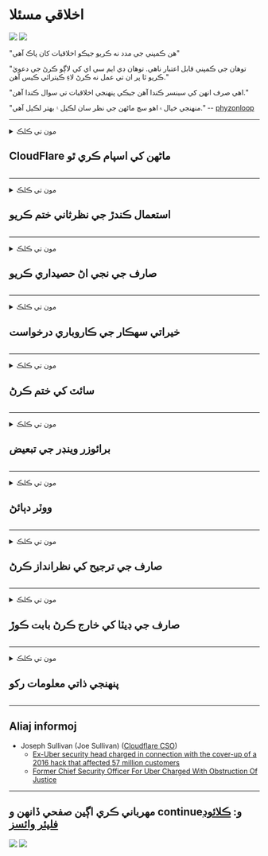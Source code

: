 # اخلاقي مسئلا

![](https://codeberg.org/crimeflare/stop_cloudflare/media/branch/master/image/itsreallythatbad.jpg)
![](https://codeberg.org/crimeflare/stop_cloudflare/media/branch/master/image/telegram/c81238387627b4bfd3dcd60f56d41626.jpg)

"هن ڪمپني جي مدد نه ڪريو جيڪو اخلاقيات کان پاڪ آهي"

"توھان جي ڪمپني قابل اعتبار ناھي. توهان ڊي ايم سي اي کي لاڳو ڪرڻ جي دعويٰ ڪريو ٿا پر ان تي عمل نه ڪرڻ لاءِ ڪيترائي ڪيس آهن."

"اهي صرف انهن کي سينسر ڪندا آهن جيڪي پنهنجي اخلاقيات تي سوال ڪندا آهن."

"منهنجي خيال ۾ اهو سچ ماڻهن جي نظر سان لڪيل ۽ بهتر لڪيل آهي."  -- [phyzonloop](https://twitter.com/phyzonloop)


---


<details>
<summary>مون تي ڪلڪ

## CloudFlare ماڻهن کي اسپام ڪري ٿو
</summary>


Cloudflare غير-Cloudflare استعمال ڪندڙن کي اسپام اي ميلون موڪلي رهيو آهي.

- صرف انهن صارفن کي اي ميلون موڪليو جيڪي آپٽ ڪيو آهي
- جڏهن صارف چوندو ”اسٽاپ“ ، پوءِ اي ميل موڪلڻ بند ڪريو

اهو سادو آهي. پر Cloudflare پرواهه ناهي.
ڪلائوڊ فلير پنهنجي سروس استعمال ڪندي چيو ته سمورن اسپامرز يا حملو ڪندڙن کي روڪي سگهجي ٿو.
Cloudflare کي چالو ڪرڻ کان بغير اسان Cloudflare کي ڪيئن روڪي سگهون ٿا؟


| 🖼 | 🖼 |
| --- | --- |
| ![](https://codeberg.org/crimeflare/stop_cloudflare/media/branch/master/image/cfspam01.jpg) | ![](https://codeberg.org/crimeflare/stop_cloudflare/media/branch/master/image/cfspam03.jpg) |
| ![](https://codeberg.org/crimeflare/stop_cloudflare/media/branch/master/image/cfspam02.jpg) | ![](https://codeberg.org/crimeflare/stop_cloudflare/media/branch/master/image/cfspambrittany.jpg)<br>![](https://codeberg.org/crimeflare/stop_cloudflare/media/branch/master/image/cfspamtwtr.jpg) |

</details>

---

<details>
<summary>مون تي ڪلڪ

## استعمال ڪندڙ جي نظرثاني ختم ڪريو
</summary>


Cloudflare سينسر منفي تبصرا.
جيڪڏهن توهان Twitter تي Anti-Cloudflare متن پوسٽ ڪريو ، توهان وٽ هڪ پيغام آهي ته Cloudflare ملازم کان ”نه ، اهو ناهي“ پيغام سان جواب مليو.
جيڪڏهن توهان ڪنهن به جائزي واري سائيٽ تي منفي جائزو پوسٽ ڪندا آهيو ، اهي سينسر ڪرڻ جي ڪوشش ڪندا.


| 🖼 | 🖼 |
| --- | --- |
| ![](https://codeberg.org/crimeflare/stop_cloudflare/media/branch/master/image/cfcenrev_01.jpg)<br>![](https://codeberg.org/crimeflare/stop_cloudflare/media/branch/master/image/cfcenrev_02.jpg) | ![](https://codeberg.org/crimeflare/stop_cloudflare/media/branch/master/image/cfcenrev_03.jpg) |

</details>

---

<details>
<summary>مون تي ڪلڪ

## صارف جي نجي اڻ حصيداري ڪريو
</summary>


ڪلائوڊ فلير کي وڏي پيماني تي تڪليف وارو مسئلو آهي.
Cloudflare انهن معلومات جي حصيداري ڪندو آهي جيڪي ميزباني ڪيل سائيٽن بابت شڪايت ڪن ٿيون.
اهي ڪڏهن ڪڏهن توهان کان پڇن ٿا ته توهان جي صحيح سڃاڻپ فراهم ڪريو.
جيڪڏهن توهان بدمعاشي ، حملو ، ڇڙواڳ يا قتل نٿا ڪرڻ چاهيو ، توهان ڀلي ڪليڊ فليڊڊ ويب سائيٽن کان پري رهو.


| 🖼 | 🖼 |
| --- | --- |
| ![](https://codeberg.org/crimeflare/stop_cloudflare/media/branch/master/image/cfdox_what.jpg) | ![](https://codeberg.org/crimeflare/stop_cloudflare/media/branch/master/image/cfdox_swat.jpg) |
| ![](https://codeberg.org/crimeflare/stop_cloudflare/media/branch/master/image/cfdox_kill.jpg) | ![](https://codeberg.org/crimeflare/stop_cloudflare/media/branch/master/image/cfdox_threat.jpg) |
| ![](https://codeberg.org/crimeflare/stop_cloudflare/media/branch/master/image/cfdox_dox.jpg) | ![](https://codeberg.org/crimeflare/stop_cloudflare/media/branch/master/image/cfdox_ex1.jpg)<br>![](https://codeberg.org/crimeflare/stop_cloudflare/media/branch/master/image/cfdox_ex2.jpg) |

</details>

---

<details>
<summary>مون تي ڪلڪ

## خيراتي سهڪار جي ڪاروباري درخواست
</summary>


CloudFlare خيراتي مدد لاءِ پڇندي آهي.
اها تمام حيران ڪندڙ ڳالهه آهي ته هڪ آمريڪي ڪارپوريشن غير منافع بخش تنظيمن سان گڏ خيرات لاءِ به چوندو هو ، جيڪي سٺا سبب آهن.
جيڪڏهن توهان ماڻهن کي بلاڪ ڪرڻ يا ٻين ماڻهن جو وقت ضايع ڪرڻ پسند ڪندا ، توهان شايد ڪلائوڊ فليئر ملازمن لاءِ ڪجهه پيزا آرڊر ڪرڻ چاهيندا.


![](https://codeberg.org/crimeflare/stop_cloudflare/media/branch/master/image/cfdonate.jpg)

</details>

---

<details>
<summary>مون تي ڪلڪ

## سائٽ کي ختم ڪرڻ
</summary>


جيڪڏهن توهان اوچتو سائيٽ هيٺ ٿي وئي ته ڇا ڪندؤ؟
اهي رپورٽون آهن ته Cloudflare خاموشي سان صارف جي تشڪيل کي ختم ڪري رهي آهي يا بغير ڪنهن وارننگ جي سروس بند ڪري رهي آهي.
اسان صلاح ڏيو ته توهان بهتر فراهم ڪندڙ ڳولي.

![](https://codeberg.org/crimeflare/stop_cloudflare/media/branch/master/image/cftmnt.jpg)

</details>

---

<details>
<summary>مون تي ڪلڪ

## برائوزر وينڊر جي تبعيض
</summary>


CloudFlare فائر برائوز استعمال ڪرڻ وارن کي ترجيح ڏي ٿو جڏهن تور مٿان نان-برائوزر برائوزر جي استعمال ڪندڙن کي دشمني وارو علاج ڏي.
Tor صارف جن جا صحيح طور تي غير مفت جاوا اسڪرپٽ تي عمل ڪرڻ کان انڪار ڪن ٿا انهن کي دشمني وارو علاج به ملي ٿو.
هن رسائي جي اڻ برابري هڪ نيٽورڪ غير جانبداري جو غلط استعمال ۽ طاقت جو غلط استعمال آهي.

![](https://codeberg.org/crimeflare/stop_cloudflare/media/branch/master/image/browdifftbcx.gif)

- کاٻو: تور برائوزر ، سا Rightي: ڪروم. ساڳيو IP پتو.

![](https://codeberg.org/crimeflare/stop_cloudflare/media/branch/master/image/browserdiff.jpg)

- کاٻي: تور برائوزر جاوا اسڪرپٽ کي معذور ، ڪوڪي کي فعال ڪيو ويو
- سا Rightو: ڪروم جاوا اسڪرپٽ فعال ، ڪوڪي معذور

![](https://codeberg.org/crimeflare/stop_cloudflare/media/branch/master/image/cfsiryoublocked.jpg)

- QuteBrowser (بغير برائوزر) جي تور (Clearnet IP)

| ***برائوزر*** | ***رسائي جي علاج*** |
| --- | --- |
| Tor Browser (جاوا اسڪرپٽ کي فعال ڪيو ويو) | رسائي جي اجازت |
| Firefox (جاوا اسڪرپٽ کي فعال ڪيو ويو) | رسائي خراب ٿي وئي |
| Chromium (جاوا اسڪرپٽ کي فعال ڪيو ويو) | رسائي خراب ٿي وئي |
| Chromium or Firefox (جاوا اسڪرپٽ معذور آهي) | رسائي رد ڪئي وئي |
| Chromium or Firefox (ڪوڪيي معذور آهي) | رسائي رد ڪئي وئي |
| QuteBrowser | رسائي رد ڪئي وئي |
| lynx | رسائي رد ڪئي وئي |
| w3m | رسائي رد ڪئي وئي |
| wget | رسائي رد ڪئي وئي |


آسان چئلينج حل ڪرڻ لاءِ آڊيو بٽڻ ڇو استعمال نه ڪيو وڃي؟

ها ، هڪ آڊيو بٽڻ آهي ، پر اهو هميشه طور تي ڪم نه ڪندو آهي تور تي.
توھان کي ھي ميسيج ملندو جڏھن توھان ان کي دٻايو:

```
بعد ۾ ٻيهر ڪوشش ڪريو
شايد توهان جو ڪمپيوٽر يا نيٽورڪ خودڪار سوالن وارو موڪلي رهيو آهي.
اسان جي استعمال ڪندڙن کي تحفظ ڏيڻ لاءِ اسان توهان جي درخواست تي هاڻي عمل نٿا ڪري سگهون.
وڌيڪ تفصيل لاءِ اسان جي مدد واري صفحي جو دورو ڪريو
```

</details>

---

<details>
<summary>مون تي ڪلڪ

## ووٽر دٻائڻ
</summary>


يو ايس رياستن ۾ ووٽر آخر ۾ ووٽ ڏيڻ لاءِ رجسٽريشن ڪندا آهن رياست جي سيڪريٽري پنهنجي ويب سائيٽ تي سندن رهائش واري رياست ۾.
ريپبلڪن جي ڪنٽرول واري رياست سيڪريٽري جون آفيسون ڪلائوڊ فليئر ذريعي رياست جي سيڪريٽري جي ويب سائيٽ کي پيش ڪندي ووٽر دٻاءُ ۾ مشغول آهن.
Cloudflare جي تور استعمال ڪندڙن جي ميزباني علاج ، ان جي MITM پوزيشن نگراني جي مرڪزي گلوبل نقطي جي طور تي ، ۽ ان جو نقصانڪار ڪردار مجموعي طور تي ايندڙ ووٽرن کي رجسٽريشن کان گريز ڪري ٿو.
خاص ڪري لبرلز رازداري کي هٿي ڏيڻ جو رجحان رکن ٿا.
ووٽر رجسٽريشن فارم ووٽر جي سياسي دباو ، ذاتي جسماني پتو ، سماجي تحفظ نمبر ، ۽ dateم جي تاريخ جي باري ۾ حساس معلومات گڏ ڪندا آهن.
اڪثر رياستون صرف معلومات جو هڪ ذيلي حصو عوامي طور تي دستياب ڪنديون آهن ، پر Cloudflare ان معلومات کي ڏسي ٿو جڏهن ڪو ماڻهو ووٽ ڏيڻ لاءِ رجسٽر ٿيو.

نوٽ ڪيو ته ڪاغذ جي رجسٽريشن Cloudflare جي ڀڃڪڙي نه ڪندو آهي ڇاڪاڻ ته سيڪريٽري آف اسٽيٽ ڊيٽا داخلا اسٽاف ورڪرز شايد ڊيٽا داخل ڪرڻ لاءِ Cloudflare ويب سائيٽ استعمال ڪندا.

| 🖼 | 🖼 |
| --- | --- |
| ![](https://codeberg.org/crimeflare/stop_cloudflare/media/branch/master/image/cfvotm_01.jpg) | ![](https://codeberg.org/crimeflare/stop_cloudflare/media/branch/master/image/cfvotm_02.jpg) |

- Change.org ووٽن کي گڏ ڪرڻ ۽ ڪم وٺڻ لاءِ هڪ مشهور ويبسائيٽ آهي.
“ماڻهو هر جاءِ تي مهم شروع ڪري رهيا آهن ، حمايت ڪندڙن کي متحرڪ ڪري رهيا آهن ، ۽ فيصلن تي عمل ڪرڻ لاءِ فيصلا ڪرڻ وارا حل ڪرڻ”
بدقسمتي سان ، گهڻا ماڻهو Cloud.org جي جارحتي فلٽر جي ڪري Change.org کي بلڪل نه ڏسي سگهندا آهن.
انهن کي درخواستن تي دستخط ڪرڻ کان روڪيو پيو وڃي ، انهي ڪري انهن کي جمهوري عمل کان پري ڪيو ويو.
ٻيون غير ڪلائوڊ فليڊرڊ پليٽ فارم استعمال ڪرڻ جهڙوڪ اوپن پيٽيشن مسئلو کي حل ڪرڻ ۾ مدد ڪري ٿو.

| 🖼 | 🖼 |
| --- | --- |
| ![](https://codeberg.org/crimeflare/stop_cloudflare/media/branch/master/image/changeorgasn.jpg) | ![](https://codeberg.org/crimeflare/stop_cloudflare/media/branch/master/image/changeorgtor.jpg) |

- Cloudflare جو "ايٿينين پروجيڪٽ" رياست ۽ مڪاني چونڊ ويب سائيٽن کي مفت انٽرنيشنل سطح تحفظ فراهم ڪري ٿو.
انهن چيو ته ”انهن جا حلقا چونڊ جي accessاڻ ۽ ووٽر رجسٽريشن تائين رسائي ڪري سگهن ٿا“ پر اهو ڪوڙ آهي ڇاڪاڻ ته ڪيترائي ماڻهو صرف سائيٽ کي برائوز نٿا ڪري سگهن.

</details>

---

<details>
<summary>مون تي ڪلڪ

## صارف جي ترجيح کي نظرانداز ڪرڻ
</summary>


جيڪڏهن توهان ڪجهه چونڊيندا ، توهان توقع ڪندا ته توهان انهي بابت ڪوبه اي ميل حاصل نه ڪندا.
Cloudflare صارف جي ترجيح کي نظرانداز ڪيو ۽ ڪسٽمر جي رضامندي کان بغير ٽئين پارٽي ڪارپوريشنن سان ڊيٽا شيئر ڪري.
جيڪڏهن توهان انهن جو مفت منصوبو استعمال ڪري رهيا آهيو ، اهي ڪڏهن ڪڏهن توهان کي م ميلون سبسڪرپشن خريد ڪرڻ لاءِ پڇنديا آهن.

![](https://codeberg.org/crimeflare/stop_cloudflare/media/branch/master/image/cfviopl_tp.jpg)

</details>

---

<details>
<summary>مون تي ڪلڪ

## صارف جي ڊيٽا کي خارج ڪرڻ بابت ڪوڙ
</summary>


هن اڳوڻي ڪلائوڊ فليئر گراهڪ بلاگ موجب ، ڪلائوڊ فليئر اڪائونٽس ختم ڪرڻ جي باري ۾ ڪوڙ ڳالهائي رهيو آهي.
اadaysڪلهه ، ڪيتريون ڪمپنيون توهان جي اڪائونٽ کي بند يا ختم ڪرڻ بعد توهان جو ڊيٽا رکن ٿيون.
ڪيتريون ئي سٺيون ڪمپنيون ان بابت پنهنجي رازداري پاليسي ۾ ذڪر ڪنديون آهن.
ڪلائو فليئر؟ نه.

```
2019-08-05 CloudFlare مون کي تصديق ڪندي موڪلي هئي ته اهي منهنجو اڪائونٽ هٽائيندا هئا.
2019-10-02 مون CloudFlare کان هڪ اي ميل حاصل ڪئي "ڇاڪاڻ ته مان گراهڪ آهيان"
```

Cloudflare لفظ "هٽايو" بابت نه didn'tاڻيو هو.
جيڪڏهن اهو واقعي ڪ removedيو ويو ، انهي اڳوڻي گراهڪ کي اي ميل ڇو ملي؟
هن اهو پڻ ذڪر ڪيو آهي ته Cloudflare جي رازداري پاليسي جو ذڪر نه آهي.

```
انهن جي نئين رازداري واري پاليسي سال ۾ ڊيٽا کي برقرار رکڻ جو ڪو ذڪر ناهي.
```

![](https://codeberg.org/crimeflare/stop_cloudflare/media/branch/master/image/cfviopl_notdel.jpg)

Cloudflare تي توهان ڪيئن اعتماد ڪري سگهو ٿا جيڪڏهن انهن جي رازداري پاليسي LIE آهي؟

</details>

---

<details>
<summary>مون تي ڪلڪ

## پنهنجي ذاتي معلومات رکو
</summary>


Cloudflare اڪائونٽ کي ختم ڪرڻ سخت سطح آهي.

```
”اڪاؤنٽ“ ڪيٽيگري جو استعمال ڪندي سپورٽ ٽڪيٽ جمع ڪرايو ،
۽ پيغام جي جسم ۾ اڪائونٽ ختم ڪرڻ جي درخواست ڪريو.
توهان کي ڊومين نه هجڻ گهرجي پهرين توهان جي اڪائونٽ سان منسلڪ يا ڪريڊٽ ڪارڊ ختم ڪرڻ جي درخواست ڪرڻ کان پهريان.
```

توهان کي اها تصديق واري اي ميل ملي ويندي.

![](https://codeberg.org/crimeflare/stop_cloudflare/media/branch/master/image/cf_deleteandkeep.jpg)

”اسان توهان جي خارج ٿيڻ جي درخواست تي عمل ڪرڻ شروع ڪيو آهي“ پر ”اسان توهان جي ذاتي معلومات جاري رکنداسين“.

ڇا توهان هن تي "اعتبار" ڪري سگهو ٿا؟

</details>

---

## Aliaj informoj

- Joseph Sullivan (Joe Sullivan) ([Cloudflare CSO](https://twitter.com/eastdakota/status/1296522269313785862))
  - [Ex-Uber security head charged in connection with the cover-up of a 2016 hack that affected 57 million customers](https://www.businessinsider.com/uber-data-hack-security-head-joe-sullivan-charged-cover-up-2020-8)
  - [Former Chief Security Officer For Uber Charged With Obstruction Of Justice](https://www.justice.gov/usao-ndca/pr/former-chief-security-officer-uber-charged-obstruction-justice)


---

## مهرباني ڪري اڳين صفحي ڏانهن و continueو:   [ڪلائوڊ فليئر وائسز](../PEOPLE.md)

![](https://codeberg.org/crimeflare/stop_cloudflare/media/branch/master/image/freemoldybread.jpg)
![](https://codeberg.org/crimeflare/stop_cloudflare/media/branch/master/image/cfisnotanoption.jpg)
